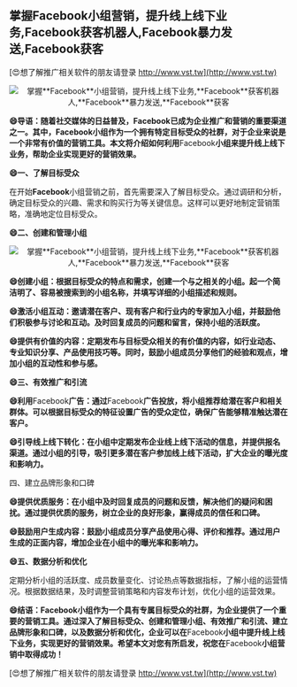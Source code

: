 ## **掌握**Facebook**小组营销，提升线上线下业务,**Facebook**获客机器人,**Facebook**暴力发送,**Facebook**获客**

[😍想了解推广相关软件的朋友请登录 http://www.vst.tw](http://www.vst.tw)

 <center><img src="https://vst.tw/MP4/tuiguang/png/6.png" alt="掌握**Facebook**小组营销，提升线上线下业务,**Facebook**获客机器人,**Facebook**暴力发送,**Facebook**获客"></center>

**😄导语：随着社交媒体的日益普及，**Facebook**已成为企业推广和营销的重要渠道之一。其中，**Facebook**小组作为一个拥有特定目标受众的社群，对于企业来说是一个非常有价值的营销工具。本文将介绍如何利用**Facebook**小组来提升线上线下业务，帮助企业实现更好的营销效果。**

**😄一、了解目标受众**

在开始**Facebook**小组营销之前，首先需要深入了解目标受众。通过调研和分析，确定目标受众的兴趣、需求和购买行为等关键信息。这样可以更好地制定营销策略，准确地定位目标受众。

**😄二、创建和管理小组**

 <center><img src="https://vst.tw/MP4/tuiguang/png/2.png" alt="掌握**Facebook**小组营销，提升线上线下业务,**Facebook**获客机器人,**Facebook**暴力发送,**Facebook**获客"></center>

**😄创建小组：根据目标受众的特点和需求，创建一个与之相关的小组。起一个简洁明了、容易被搜索到的小组名称，并填写详细的小组描述和规则。**

**😄激活小组互动：邀请潜在客户、现有客户和行业内的专家加入小组，并鼓励他们积极参与讨论和互动。及时回复成员的问题和留言，保持小组的活跃度。**

**😄提供有价值的内容：定期发布与目标受众相关的有价值的内容，如行业动态、专业知识分享、产品使用技巧等。同时，鼓励小组成员分享他们的经验和观点，增加小组的互动性和参与感。**

**😄三、有效推广和引流**

**😄利用**Facebook**广告：通过**Facebook**广告投放，将小组推荐给潜在客户和相关群体。可以根据目标受众的特征设置广告的受众定位，确保广告能够精准触达潜在客户。**

**😄引导线上线下转化：在小组中定期发布企业线上线下活动的信息，并提供报名渠道。通过小组的引导，吸引更多潜在客户参加线上线下活动，扩大企业的曝光度和影响力。**

四、建立品牌形象和口碑

**😄提供优质服务：在小组中及时回复成员的问题和反馈，解决他们的疑问和困扰。通过提供优质的服务，树立企业的良好形象，赢得成员的信任和口碑。**

**😄鼓励用户生成内容：鼓励小组成员分享产品使用心得、评价和推荐。通过用户生成的正面内容，增加企业在小组中的曝光率和影响力。**

**😄五、数据分析和优化**

定期分析小组的活跃度、成员数量变化、讨论热点等数据指标，了解小组的运营情况。根据数据结果，及时调整营销策略和内容发布计划，优化小组的运营效果。

**😄结语：**Facebook**小组作为一个具有专属目标受众的社群，为企业提供了一个重要的营销工具。通过深入了解目标受众、创建和管理小组、有效推广和引流、建立品牌形象和口碑，以及数据分析和优化，企业可以在**Facebook**小组中提升线上线下业务，实现更好的营销效果。希望本文对您有所启发，祝您在**Facebook**小组营销中取得成功！**

[😍想了解推广相关软件的朋友请登录 http://www.vst.tw](http://www.vst.tw)



